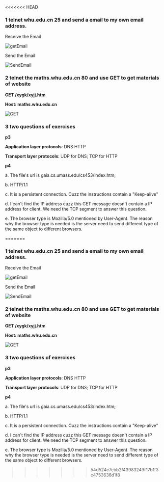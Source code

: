 <<<<<<< HEAD
### 1 telnet whu.edu.cn 25 and  send a email to my own email address.

Receive the Email

![getEmail](https://raw.githubusercontent.com/GqqGGqqG/Homework-Network-And-Distributed-Computing/master/imgs/hw3-p1.png)

Send the Email

![SendEmail](https://raw.githubusercontent.com/GqqGGqqG/Homework-Network-And-Distributed-Computing/master/imgs/hw3-p2.png)

### 2 telnet the maths.whu.edu.cn 80 and use GET to get materials of website

**GET /xygk/xyjj.htm**

**Host: maths.whu.edu.cn**

![GET](https://raw.githubusercontent.com/GqqGGqqG/Homework-Network-And-Distributed-Computing/master/imgs/hw3-p3.png)

### 3 two questions of exercises

**p3**

**Application layer protocols**: DNS HTTP

**Transport layer protocols**: UDP for DNS; TCP for HTTP

**p4**

a. The file's url is gaia.cs.umass.edu/cs453/index.htm;

b. HTTP/1.1

c. It is a persistent connection. Cuzz the instructions contain a "Keep-alive"

d. I can't find the IP address cuzz this GET message doesn't contain a IP address for client. We need the TCP segment to answer this question.

e. The browser type is Mozilla/5.0 mentioned by User-Agent. The reason why the browser type is needed is the server need to send different type of the same object to different browsers.



=======
### 1 telnet whu.edu.cn 25 and  send a email to my own email address.

Receive the Email

![getEmail](https://raw.githubusercontent.com/GqqGGqqG/Homework-Network-And-Distributed-Computing/master/imgs/hw3-p1.png)

Send the Email

![SendEmail](https://raw.githubusercontent.com/GqqGGqqG/Homework-Network-And-Distributed-Computing/master/imgs/hw3-p2.png)

### 2 telnet the maths.whu.edu.cn 80 and use GET to get materials of website

**GET /xygk/xyjj.htm**

**Host: maths.whu.edu.cn**

![GET](https://raw.githubusercontent.com/GqqGGqqG/Homework-Network-And-Distributed-Computing/master/imgs/hw3-p3.png)

### 3 two questions of exercises

**p3**

**Application layer protocols**: DNS HTTP

**Transport layer protocols**: UDP for DNS; TCP for HTTP

**p4**

a. The file's url is gaia.cs.umass.edu/cs453/index.htm;

b. HTTP/1.1

c. It is a persistent connection. Cuzz the instructions contain a "Keep-alive"

d. I can't find the IP address cuzz this GET message doesn't contain a IP address for client. We need the TCP segment to answer this question.

e. The browser type is Mozilla/5.0 mentioned by User-Agent. The reason why the browser type is needed is the server need to send different type of the same object to different browsers.



>>>>>>> 54d524c7ebb2f43983249f17b1f3c4753636d1f8

